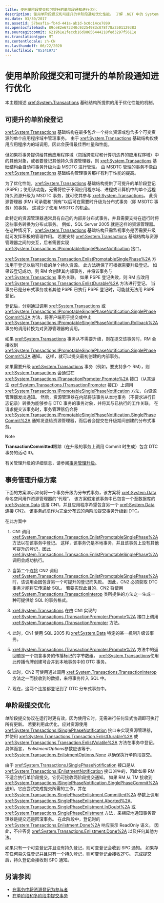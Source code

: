 ```yaml
---
title: 使用单阶段提交和可提升的单阶段通知进行优化
description: 使用单阶段提交和可提升的单阶段通知优化性能。 了解 .NET 中的 System. 事务基础结构。
ms.date: 03/30/2017
ms.assetid: 57beaf1a-fb4d-441a-ab1d-bc0c14ce7899
ms.openlocfilehash: 89ce82e673340c93254983c078f78a2501129383
ms.sourcegitcommit: 6219b1e1feccb16d88656444210fed3297f5611e
ms.translationtype: MT
ms.contentlocale: zh-CN
ms.lasthandoff: 06/22/2020
ms.locfileid: "85141973"
---
```

# <a name="optimization-using-single-phase-commit-and-promotable-single-phase-notification"></a>使用单阶段提交和可提升的单阶段通知进行优化

本主题描述 <xref:System.Transactions> 基础结构所提供的用于优化性能的机制。

## <a name="promotable-single-phase-enlistment"></a>可提升的单阶段登记

<xref:System.Transactions> 基础结构在最多包含一个持久资源或包含多个可变资源的单个应用程序域中管理事务。 由于 <xref:System.Transactions> 基础结构仅使用应用程序内的域调用，因此会获得最佳吞吐量和性能。

但如果将事务提供给其他应用程序域（包括跨进程和计算机边界的应用程序域）中的其他对象，或者要登记其他持久资源管理器，则 <xref:System.Transactions> 基础结构会自动将事务升级为由 MSDTC 进行管理。 由 MSDTC 管理的事务不像由 <xref:System.Transactions> 基础结构管理事务那样有利于性能的提高。

为了优化性能，<xref:System.Transactions> 基础结构提供了可提升的单阶段登记 (PSPE)；使用该功能，无需将位于不同应用程序域、进程或计算机中的单个远程持久资源升级为 MSDTC 事务，就可使其参与 <xref:System.Transactions>。 此资源管理器 (RM) 可承载和“拥有”以后可在需要时升级为分布式事务（即 MSDTC 事务）的事务。 这减少了使用 MSDTC 的机会。

此特定的资源管理器通常具有自己的内部非分布式事务，并且需要支持在运行时将这些事务转换为分布式事务。 例如，SQL Server 2005 就是这样的资源管理器。 在这种情况下，<xref:System.Transactions> 基础结构只需监视事务是否需要升级就可发挥积极的管理作用。 若要支持 <xref:System.Transactions> 基础结构与资源管理器之间的交互，后者需要实现 <xref:System.Transactions.IPromotableSinglePhaseNotification> 接口。

<xref:System.Transactions.Transaction.EnlistPromotableSinglePhase%2A> 方法用于登记以后可升级的单个持久资源。 此方法确保了可根据需要升级登记。 如果该登记成功，则 RM 会创建其内部事务，并将该事务与 <xref:System.Transactions> 事务关联。 如果 PSPE 登记失败，则 RM 应改用 <xref:System.Transactions.Transaction.EnlistDurable%2A> 方法进行登记。 当事务已是分布式事务或者其他 PSPE 已执行 PSPE 登记时，可能就无法用 PSPE 登记。

登记后，分别通过调用 <xref:System.Transactions> 或 <xref:System.Transactions.IPromotableSinglePhaseNotification.SinglePhaseCommit%2A> 方法，将客户端用于提交或中止 <xref:System.Transactions.IPromotableSinglePhaseNotification.Rollback%2A> 事务的调用转换为对资源管理器的调用。

如果 <xref:System.Transactions> 事务从不需要升级，则在提交该事务时，RM 会接收到 <xref:System.Transactions.IPromotableSinglePhaseNotification.SinglePhaseCommit%2A> 通知。 这样，就可以提交最初创建的内部事务。

如果需要升级 <xref:System.Transactions> 事务（例如，要支持多个 RM），则 <xref:System.Transactions> 会通过在 <xref:System.Transactions.ITransactionPromoter.Promote%2A> 接口（从其派生 <xref:System.Transactions.ITransactionPromoter> 接口）上调用 <xref:System.Transactions.IPromotableSinglePhaseNotification> 方法，向资源管理器发出通知。 然后，资源管理器在内部将该事务从本地事务（不要求进行日志记录）转换为能够参与 DTC 事务的事务对象，并将其与已执行的工作关联。 在请求提交该事务时，事务管理器仍会将 <xref:System.Transactions.IPromotableSinglePhaseNotification.SinglePhaseCommit%2A> 通知发送给资源管理器，而后者会提交在升级期间创建的分布式事务。

> [!NOTE]
> **TransactionCommitted**跟踪（在升级的事务上调用 Commit 时生成）包含 DTC 事务的活动 ID。

有关管理升级的详细信息，请参阅[事务管理升级](transaction-management-escalation.md)。

## <a name="transaction-management-escalation-scenario"></a>事务管理升级方案

下面的方案演示如何将一个事务升级为分布式事务，该方案将 <xref:System.Data> 命名空间用作资源管理器的“代理”。 该方案假定该事务中已包含一个至数据库的 <xref:System.Data> 连接 CN1，并且应用程序希望包含另一个 <xref:System.Data> 连接 CN2。 该事务必须作为完全分布式的两阶段提交事务升级到 DTC。

在此方案中

1. CN1 调用 <xref:System.Transactions.Transaction.EnlistPromotableSinglePhase%2A> 方法以在该事务中登记。 这样，该事务仍是本地事务，并且该事务上没有其他可提升的登记，因此 <xref:System.Transactions.Transaction.EnlistPromotableSinglePhase%2A> 调用会成功执行。

2. 当第二个连接 CN2 调用 <xref:System.Transactions.Transaction.EnlistPromotableSinglePhase%2A> 时，该调用会因包含另一个可提升的登记而失败。 因此，CN2 必须获取 DTC 事务才能将它传递给 SQL。 若要实现此目的，CN2 将使用 <xref:System.Transactions.TransactionInterop> 类所提供的方法之一生成一种可提供给 SQL 的事务格式。

3. <xref:System.Transactions> 在由 CN1 实现的 <xref:System.Transactions.ITransactionPromoter.Promote%2A> 接口上调用 <xref:System.Transactions.ITransactionPromoter> 方法。

4. 此时，CN1 使用 SQL 2005 和 <xref:System.Data> 特定的某一机制升级该事务。

5. <xref:System.Transactions.ITransactionPromoter.Promote%2A> 方法中的返回值是一个包含事务的传播标记的字节数组。  <xref:System.Transactions>使用此传播令牌创建可合并到本地事务中的 DTC 事务。

6. 此时，CN2 可使用通过调用 <xref:System.Transactions.TransactionInterop> 方法之一而接收到的数据，来将事务传入 SQL 中。

7. 现在，这两个连接都登记到了 DTC 分布式事务中。

## <a name="single-phase-commit-optimization"></a>单阶段提交优化

单阶段提交协议在运行时更有效，因为使用它时，无需进行任何显式协调即可执行所有更新。 若要利用此优化，应对资源使用 <xref:System.Transactions.ISinglePhaseNotification> 接口来实现资源管理器，并使用 <xref:System.Transactions.Transaction.EnlistDurable%2A> 或 <xref:System.Transactions.Transaction.EnlistVolatile%2A> 方法在事务中登记。 具体而言， *EnlistmentOptions*参数应该等于， <xref:System.Transactions.EnlistmentOptions.None> 以确保执行单阶段提交。

由于 <xref:System.Transactions.ISinglePhaseNotification> 接口是从 <xref:System.Transactions.IEnlistmentNotification> 接口派生的，因此如果 RM 不适合执行单阶段提交，它仍可接收两阶段提交通知。 如果 RM 从 TM 接收到 <xref:System.Transactions.ISinglePhaseNotification.SinglePhaseCommit%2A> 通知，它应尝试完成提交所需的工作，并在 <xref:System.Transactions.SinglePhaseEnlistment.Committed%2A> 参数上调用 <xref:System.Transactions.SinglePhaseEnlistment.Aborted%2A>、<xref:System.Transactions.SinglePhaseEnlistment.InDoubt%2A> 或 <xref:System.Transactions.SinglePhaseEnlistment> 方法，来相应地通知事务管理器是提交还是回滚事务。 在此阶段中，登记时的 <xref:System.Transactions.Enlistment.Done%2A> 响应表示 ReadOnly 语义。 因此，不应答复 <xref:System.Transactions.Enlistment.Done%2A> 以及任何其他方法。

如果只有一个可变登记并且没有持久登记，则可变登记会收到 SPC 通知。 如果存在任何易失性登记并且只有一个持久登记，则可变登记会接收2PC。 完成提交后，持久登记会接收到 SPC 通知。

## <a name="see-also"></a>另请参阅

- [在事务中将资源登记为参与者](enlisting-resources-as-participants-in-a-transaction.md)
- [在单阶段和多阶段中提交事务](committing-a-transaction-in-single-phase-and-multi-phase.md)
